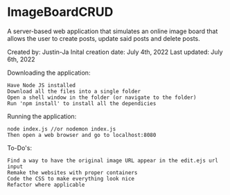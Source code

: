 # ImageBoardCRUD

A server-based web application that simulates an online image board that allows the user to create posts, update said posts and delete posts.

Created by: Justin-Ja 
Inital creation date: July 4th, 2022
Last updated: July 6th, 2022

Downloading the application:

	Have Node JS installed
	Download all the files into a single folder
	Open a shell window in the folder (or navigate to the folder)
	Run 'npm install' to install all the dependicies

Running the application:

	node index.js //or nodemon index.js
	Then open a web browser and go to localhost:8080

To-Do's:

    Find a way to have the original image URL appear in the edit.ejs url input
    Remake the websites with proper containers
    Code the CSS to make everything look nice
    Refactor where applicable
